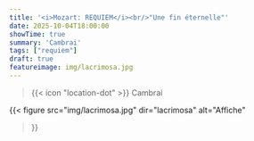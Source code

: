 ```yaml
---
title: '<i>Mozart: REQUIEM</i><br/>"Une fin éternelle"'
date: 2025-10-04T18:00:00
showTime: true
summary: 'Cambrai'
tags: ["requiem"]
draft: true
featureimage: img/lacrimosa.jpg
---
```


> {{< icon "location-dot" >}} Cambrai

{{< figure
    src="img/lacrimosa.jpg"
    dir="lacrimosa"
    alt="Affiche"
>}}

